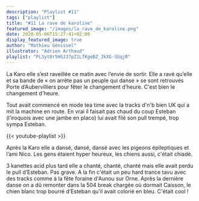 ```yaml
---
description: "Playlist #11"
tags: ["playlist"]
title: "#11 La rave de karoline"
featured_image: "/images/la_rave_de_karoline.png"
date: 2020-05-06T15:27:41+02:00
display_featured_image: true
author: "Mathieu Génissel" 
illustrator: "Adrien Arthaud"
playlist: "PL3yt8r5HGJ37pZ1LfKgeBZ_JkXG-SUqjR"
---
```

La Karo elle s’est raveillée ce matin avec l’envie de sortir. Elle a ravé qu’elle et sa bande de « on arrête pas un peuple qui danse » se sont retrouvés Porte d’Aubervilliers pour fêter le changement d’heure. C'est bien le changement d'heure. 

Tout avait commencé en mode tea time avec la tracks d'n'b bien UK qui a mit la machine en route. En vrai il faisait pas chaud du coup Esteban (l’iroquois avec une jambe en placo) lui avait filé son pull trempé, trop sympa Esteban. 

{{< youtube-playlist >}}

Après la Karo elle a dansé, dansé, dansé avec les pigeons épileptiques et l’ami Nico. Les gens étaient hyper heureux, les chiens aussi, c'était chiadé. 

3 kanettes acid plus tard elle a chanté, chanté, chanté mais elle avait perdu le pull d’Esteban. Pas grave. A la fin c'était un peu hard trance tavu avec des tracks comme à la fête foraine d'Aunou sur Orne. Après la dernière danse on a dû remonter dans la 504 break chargée où dormait Caisson, le chien blanc trop bourré d’Esteban qu’il avait colorié en bleu. C'était cool !
